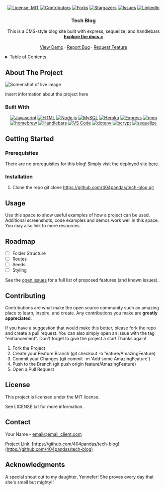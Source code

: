 <div align="center">

[![License: MIT](https://img.shields.io/badge/License-MIT-yellow.svg)](https://opensource.org/licenses/MIT)
[![Contributors](https://img.shields.io/github/contributors/404pandas/tech-blog.svg?style=plastic&logo=appveyor)](https://github.com/404pandas/tech-blog/graphs/contributors)
[![Forks](https://img.shields.io/github/forks/404pandas/tech-blog.svg?style=plastic&logo=appveyor)](https://github.com/404pandas/tech-blog/network/members)
[![Stargazers](https://img.shields.io/github/stars/404pandas/tech-blog.svg?style=plastic&logo=appveyor)](https://github.com/404pandas/tech-blog/stargazers)
[![Issues](https://img.shields.io/github/issues/404pandas/tech-blog.svg?style=plastic&logo=appveyor)](https://github.com/404pandas/tech-blog/issues)
[![LinkedIn](https://img.shields.io/badge/-LinkedIn-black.svg?style=plastic&logo=appveyor&logo=linkedin&colorB=555)](https://linkedin.com/in/LinkedInUsername)

</div>

<h3 align="center">Tech Blog</h3>

  <p align="center">
    This is a CMS-style blog site built with express, sequelize, and handlebars
    <br />
    <a href="https://github.com/404pandas/tech-blog"><strong>Explore the docs »</strong></a>
    <br />
    <br />
    <a href="https://github.com/404pandas/tech-blog">View Demo</a>
    ·
    <a href="https://github.com/404pandas/tech-blog/issues">Report Bug</a>
    ·
    <a href="https://github.com/404pandas/tech-blog/issues">Request Feature</a>
  </p>
</div>

<!-- TABLE OF CONTENTS -->
<details>
  <summary>Table of Contents</summary>
  <ol>
    <li>
      <a href="#about-the-project">About The Project</a>
      <ul>
        <li><a href="#built-with">Built With</a></li>
      </ul>
    </li>
    <li>
      <a href="#getting-started">Getting Started</a>
      <ul>
        <li><a href="#prerequisites">Prerequisites</a></li>
        <li><a href="#installation">Installation</a></li>
      </ul>
    </li>
    <li><a href="#usage">Usage</a></li>
    <li><a href="#roadmap">Roadmap</a></li>
    <li><a href="#contributing">Contributing</a></li>
    <li><a href="#license">License</a></li>
    <li><a href="#contact">Contact</a></li>
    <li><a href="#acknowledgments">Acknowledgments</a></li>
  </ol>
</details>

<!-- ABOUT THE PROJECT -->

## About The Project

<!-- Add screenshots using the following format: -->
<!-- ![Screenshot alt description](directPathOfScreenshots) -->

![Screenshot of live image](directPathHere)

Insert information about the project here

### Built With

<div align="center">

[![Javascript](https://img.shields.io/badge/Language-JavaScript-ff0000?style=plastic&logo=JavaScript&logoWidth=10)](https://javascript.info/)
[![HTML](https://img.shields.io/badge/Language-HTML/CSS-ff8000?style=plastic&logo=HTML5&logoWidth=10)](https://html.com/)
[![Node.js](https://img.shields.io/badge/Framework-Node.js-ff0000?style=plastic&logo=Node.js&logoWidth=10)](https://nodejs.org/en/)
[![MySQL](https://img.shields.io/badge/Database-MySQL-ff0000?style=plastic&logo=MySQL&logoWidth=10)](https://dev.mysql.com/doc/)
[![Heroku](https://img.shields.io/badge/Cloud-Heroku-00ff00?style=plastic&logo=Heroku&logoWidth=10)](https://devcenter.heroku.com/categories/reference)
[![Express](https://img.shields.io/badge/Framework-Express-80ff00?style=plastic&logo=Express&logoWidth=10)](https://expressjs.com/)
[![npm](https://img.shields.io/badge/Tools-npm-ff0000?style=plastic&logo=npm&logoWidth=10)](https://www.npmjs.com/)
[![homebrew](https://img.shields.io/badge/Tools-Homebrew-80ff00?style=plastic&logo=Homebrew&logoWidth=10)](https://brew.sh/)
[![Handlebars](https://img.shields.io/badge/Tools-Handlebars-ff0080?style=plastic&logo=Pulumi&logoWidth=10)](https://www.npmjs.com/package/express-handlebars)
[![VS Code](https://img.shields.io/badge/IDE-VSCode-ff0000?style=plastic&logo=VisualStudioCode&logoWidth=10)](https://code.visualstudio.com/docs)
[![dotenv](https://img.shields.io/badge/Package-dotenv-ff0000?style=plastic&logo=npm&logoWidth=10)](https://www.npmjs.com/package/dotenv)
[![bcrypt](https://img.shields.io/badge/Package-bcrypt-ff0000?style=plastic&logo=npm&logoWidth=10)](https://www.npmjs.com/package/bcrypt)
[![sequelize](https://img.shields.io/badge/Package-sequelize-ff0000?style=plastic&logo=npm&logoWidth=10)](https://www.npmjs.com/package/sequelize)
</div>

<!-- GETTING STARTED -->

## Getting Started

### Prerequisites

There are no prerequisites for this blog! Simply visit the deployed site [here]().

### Installation

1. Clone the repo
   git clone https://github.com/404pandas/tech-blog.git

<!-- USAGE EXAMPLES -->

## Usage

Use this space to show useful examples of how a project can be used. Additional screenshots, code examples and demos work well in this space. You may also link to more resources.

<!-- ROADMAP -->

## Roadmap

- [ ] Folder Structure
- [ ] Routes
- [ ] Seeds
- [ ] Styling

See the [open issues](https://github.com/404pandas/tech-blog/issues) for a full list of proposed features (and known issues).

<!-- CONTRIBUTING -->

## Contributing

Contributions are what make the open source community such an amazing place to learn, inspire, and create. Any contributions you make are **greatly appreciated**.

If you have a suggestion that would make this better, please fork the repo and create a pull request. You can also simply open an issue with the tag "enhancement".
Don't forget to give the project a star! Thanks again!

1. Fork the Project
2. Create your Feature Branch (git checkout -b feature/AmazingFeature)
3. Commit your Changes (git commit -m 'Add some AmazingFeature')
4. Push to the Branch (git push origin feature/AmazingFeature)
5. Open a Pull Request

<!-- LICENSE -->

## License

This project is licensed under the MIT license.

See LICENSE.txt for more information.

<!-- CONTACT -->

## Contact

Your Name - email@email_client.com

Project Link: [https://github.com/404pandas/tech-blog](https://github.com/404pandas/tech-blog)

<!-- ACKNOWLEDGMENTS -->

## Acknowledgments

A special shout out to my daughter, Yennefer! She proves every day that she's small but mighty!!